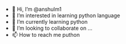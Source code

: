 - 👋 Hi, I’m @anshulm1
- 👀 I’m interested in learning python language
- 🌱 I’m currently learning python
- 💞️ I’m looking to collaborate on ...
- 📫 How to reach me puthon

<!---
anshulm1/anshulm1 is a ✨ special ✨ repository because its `README.md` (this file) appears on your GitHub profile.
You can click the Preview link to take a look at your changes.
--->
